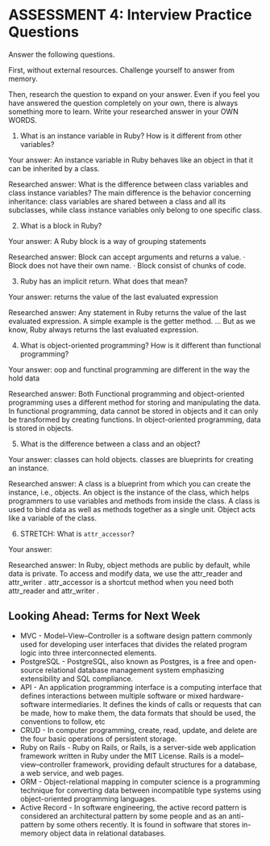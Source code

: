 # ASSESSMENT 4: Interview Practice Questions
Answer the following questions.

First, without external resources. Challenge yourself to answer from memory.

Then, research the question to expand on your answer. Even if you feel you have answered the question completely on your own, there is always something more to learn. Write your researched answer in your OWN WORDS.  

1. What is an instance variable in Ruby? How is it different from other variables?

  Your answer: An instance variable in Ruby behaves like an object in that it can be inherited by a class.

  Researched answer: What is the difference between class variables and class instance variables? The main difference is the behavior concerning inheritance: class variables are shared between a class and all its subclasses, while class instance variables only belong to one specific class.



2. What is a block in Ruby?

  Your answer: A Ruby block is a way of grouping statements

  Researched answer: Block can accept arguments and returns a value. · Block does not have their own name. · Block consist of chunks of code.



3. Ruby has an implicit return. What does that mean?

  Your answer: returns the value of the last evaluated expression

  Researched answer: Any statement in Ruby returns the value of the last evaluated expression. A simple example is the getter method. ... But as we know, Ruby always returns the last evaluated expression.


4. What is object-oriented programming? How is it different than functional programming?

  Your answer: oop and functinal programming are different in the way the hold data

  Researched answer: Both Functional programming and object-oriented programming uses a different method for storing and manipulating the data. In functional programming, data cannot be stored in objects and it can only be transformed by creating functions. In object-oriented programming, data is stored in objects.



5. What is the difference between a class and an object?

  Your answer: classes can hold objects. classes are blueprints for creating an instance.

  Researched answer: A class is a blueprint from which you can create the instance, i.e., objects. An object is the instance of the class, which helps programmers to use variables and methods from inside the class. A class is used to bind data as well as methods together as a single unit. Object acts like a variable of the class.



6. STRETCH: What is `attr_accessor`?

  Your answer:

  Researched answer: In Ruby, object methods are public by default, while data is private. To access and modify data, we use the attr_reader and attr_writer . attr_accessor is a shortcut method when you need both attr_reader and attr_writer .



## Looking Ahead: Terms for Next Week
- MVC - Model–View–Controller is a software design pattern commonly used for developing user interfaces that divides the related program logic into three interconnected elements.
- PostgreSQL - PostgreSQL, also known as Postgres, is a free and open-source relational database management system emphasizing extensibility and SQL compliance.
- API - An application programming interface is a computing interface that defines interactions between multiple software or mixed hardware-software intermediaries. It defines the kinds of calls or requests that can be made, how to make them, the data formats that should be used, the conventions to follow, etc
- CRUD - In computer programming, create, read, update, and delete are the four basic operations of persistent storage.
- Ruby on Rails - Ruby on Rails, or Rails, is a server-side web application framework written in Ruby under the MIT License. Rails is a model–view–controller framework, providing default structures for a database, a web service, and web pages.
- ORM - Object-relational mapping in computer science is a programming technique for converting data between incompatible type systems using object-oriented programming languages.
- Active Record - In software engineering, the active record pattern is considered an architectural pattern by some people and as an anti-pattern by some others recently. It is found in software that stores in-memory object data in relational databases.
